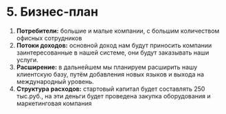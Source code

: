 # 5. Бизнес-план
1. **Потребители:** большие и малые компании, с большим количеством офисных сотрудников
2. **Потоки доходов:** основной доход нам будут приносить компании заинтересованные в нашей системе, они будут заказывать наши услуги.
3. **Расширение:** в дальнейшем мы планируем расширить нашу клиентскую базу, путём добавления новых языков и выхода на международный уровень.
4. **Структура расходов:** стартовый капитал будет составлять 250 тыс.руб., на эти деньги будет проведена закупка оборудования и маркетинговая компания 
